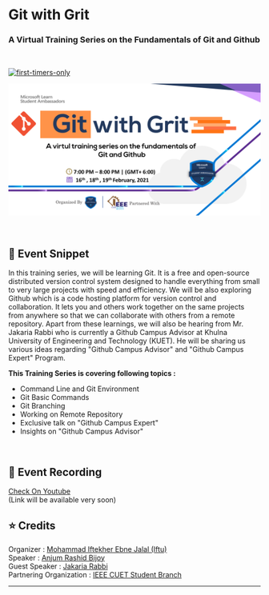 # Git with Grit
### A Virtual Training Series on the Fundamentals of Git and Github
<br>

[![first-timers-only](https://img.shields.io/badge/first--timers-friendly-blue?style=for-the-badge&logo=appveyor)](https://www.firsttimersonly.com/)

<p align="center">
  <img src="Assets/Banner.png">
</p>

<br>

## :scroll: Event Snippet

In this training series, we will be learning Git. It is a free and open-source distributed version control system designed to handle everything from small to very large projects with speed and efficiency. 
We will be also exploring Github which is a code hosting platform for version control and collaboration. It lets you and others work together on the same projects from anywhere so that we can collaborate with others from a remote repository. 
Apart from these learnings, we will also be hearing from Mr. Jakaria Rabbi who is currently a Github Campus Advisor at Khulna University of Engineering and Technology (KUET). He will be sharing us various ideas regarding "Github Campus Advisor" and "Github Campus Expert" Program.

**This Training Series is covering following topics :**
- Command Line and Git Environment
- Git Basic Commands
- Git Branching
- Working on Remote Repository
- Exclusive talk on "Github Campus Expert"
- Insights on "Github Campus Advisor"

<br>

## :movie_camera: Event Recording

 [Check On Youtube](#)  
 (Link will be available very soon)

## :star: Credits
Organizer : [Mohammad Iftekher Ebne Jalal (Iftu)](https://github.com/Iftu119) <br>
Speaker : [Anjum Rashid Bijoy](https://github.com/bijoy26) <br>
Guest Speaker : [Jakaria Rabbi](https://github.com/Jakaria08) <br>
Partnering Organization : [IEEE CUET Student Branch](http://www.ieeecuetsb.org/)

----
